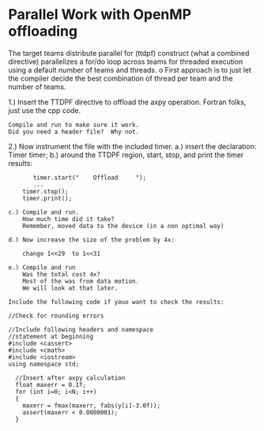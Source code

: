 # Parallel Work with OpenMP offloading



The target teams distribute parallel for (ttdpf) construct 
(what a combined directive) parallelizes a for/do loop across 
teams for threaded execution using a default number of teams and threads.
   o First approach is to just let the compiler decide the
     best combination of thread per team and the number of teams.

1.) Insert the TTDPF directive to offload the axpy operation.
    Fortran folks, just use the cpp code.

    Compile and run to make sure it work.
    Did you need a header file?  Why not.


2.) Now instrument the file with the included timer.
    a.) insert the declaration:
           Timer timer;
    b.) around the TTDPF region, start, stop, and print
        the timer results:

           timer.start("    Offload     ");
           ...
        timer.stop();
        timer.print(); 

    c.) Compile and run.
        How much time did it take?
        Remember, moved data to the device (in a non optimal way)

    d.) Now increase the size of the problem by 4x:
      
        change 1<<29  to 1<<31

    e.) Compile and run
        Was the total cost 4x?
        Most of the was from data motion.
        We will look at that later.

```
Include the following code if youo want to check the results:

//Check for rounding errors

//Include following headers and namespace 
//statement at beginning
#include <cassert>
#include <cmath>
#include <iostream>
using namespace std;

  //Insert after axpy calculation
  float maxerr = 0.1f;
  for (int i=0; i<N; i++)
  {
    maxerr = fmax(maxerr, fabs(y[i]-3.0f));
    assert(maxerr < 0.0000001); 
  }

```
